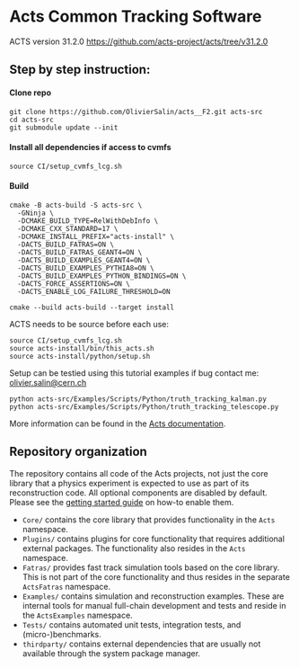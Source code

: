 # Acts Common Tracking Software
ACTS version 31.2.0 https://github.com/acts-project/acts/tree/v31.2.0

## Step by step instruction:

#### Clone repo
```
git clone https://github.com/OlivierSalin/acts__F2.git acts-src
cd acts-src
git submodule update --init
```
#### Install all dependencies if access to cvmfs
```
source CI/setup_cvmfs_lcg.sh
```
#### Build
```
cmake -B acts-build -S acts-src \
  -GNinja \
  -DCMAKE_BUILD_TYPE=RelWithDebInfo \
  -DCMAKE_CXX_STANDARD=17 \
  -DCMAKE_INSTALL_PREFIX="acts-install" \
  -DACTS_BUILD_FATRAS=ON \
  -DACTS_BUILD_FATRAS_GEANT4=ON \
  -DACTS_BUILD_EXAMPLES_GEANT4=ON \
  -DACTS_BUILD_EXAMPLES_PYTHIA8=ON \
  -DACTS_BUILD_EXAMPLES_PYTHON_BINDINGS=ON \
  -DACTS_FORCE_ASSERTIONS=ON \
  -DACTS_ENABLE_LOG_FAILURE_THRESHOLD=ON

cmake --build acts-build --target install
```

ACTS needs to be source before each use:
```
source CI/setup_cvmfs_lcg.sh
source acts-install/bin/this_acts.sh
source acts-install/python/setup.sh
```

Setup can be testied using this tutorial examples if bug contact me: olivier.salin@cern.ch
```
python acts-src/Examples/Scripts/Python/truth_tracking_kalman.py
python acts-src/Examples/Scripts/Python/truth_tracking_telescope.py
```

More information can be found in the [Acts documentation](https://acts.readthedocs.io/).

## Repository organization

The repository contains all code of the Acts projects, not just the core library
that a physics experiment is expected to use as part of its reconstruction code.
All optional components are disabled by default. Please see the
[getting started guide](docs/getting_started.md) on how-to enable them.

-   `Core/` contains the core library that provides functionality in the `Acts`
    namespace.
-   `Plugins/` contains plugins for core functionality that requires
    additional external packages. The functionality also resides in the `Acts`
    namespace.
-   `Fatras/` provides fast track simulation tools based on the core
    library. This is not part of the core functionality and thus resides in the
    separate `ActsFatras` namespace.
-   `Examples/` contains simulation and reconstruction examples. These are
    internal tools for manual full-chain development and tests and reside in
    the `ActsExamples` namespace.
-   `Tests/` contains automated unit tests, integration tests, and
    (micro-)benchmarks.
-   `thirdparty/` contains external dependencies that are usually not available
    through the system package manager.


